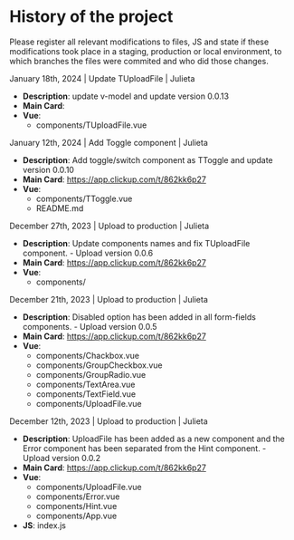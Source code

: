 # History of the project

Please register all relevant modifications to files, JS and state if these modifications took place in a staging, production or local environment, to which branches the files were commited and who did those changes.

January 18th, 2024 | Update TUploadFile | Julieta

-   **Description**: update v-model and update version 0.0.13
-   **Main Card**:
-   **Vue**:
    -   components/TUploadFile.vue

January 12th, 2024 | Add Toggle component | Julieta

-   **Description**: Add toggle/switch component as TToggle and update version 0.0.10
-   **Main Card**: https://app.clickup.com/t/862kk6p27
-   **Vue**:
    -   components/TToggle.vue
    -   README.md

December 27th, 2023 | Upload to production | Julieta

-   **Description**: Update components names and fix TUploadFile component. - Upload version 0.0.6
-   **Main Card**: https://app.clickup.com/t/862kk6p27
-   **Vue**:
    -   components/

December 21th, 2023 | Upload to production | Julieta

-   **Description**: Disabled option has been added in all form-fields components. - Upload version 0.0.5
-   **Main Card**: https://app.clickup.com/t/862kk6p27
-   **Vue**:
    -   components/Chackbox.vue
    -   components/GroupCheckbox.vue
    -   components/GroupRadio.vue
    -   components/TextArea.vue
    -   components/TextField.vue
    -   components/UploadFile.vue

December 12th, 2023 | Upload to production | Julieta

-   **Description**: UploadFile has been added as a new component and the Error component has been separated from the Hint component. - Upload version 0.0.2
-   **Main Card**: https://app.clickup.com/t/862kk6p27
-   **Vue**:
    -   components/UploadFile.vue
    -   components/Error.vue
    -   components/Hint.vue
    -   components/App.vue
-   **JS**: index.js
